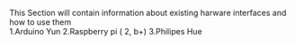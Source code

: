 
This Section will contain information about existing harware interfaces and how to use them<br>
1.Arduino Yun
2.Raspberry pi ( 2, b+)
3.Philipes Hue
